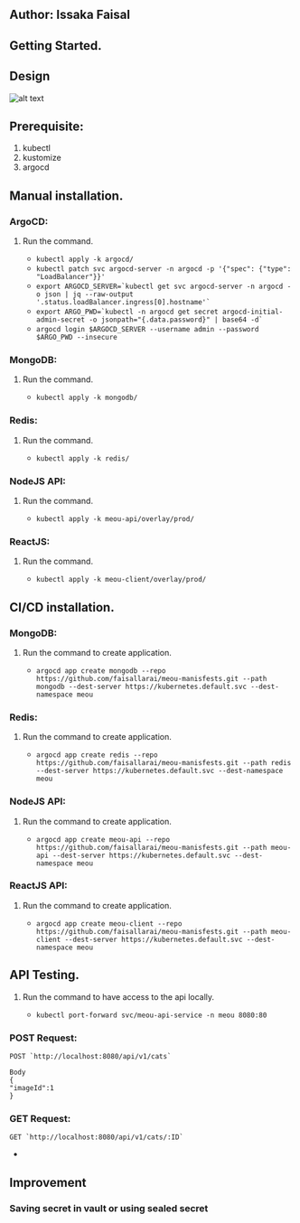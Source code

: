 ## Author: Issaka Faisal

## Getting Started.

<a name="One"></a>

## Design

![alt text](https://lucid.app/publicSegments/view/18ea80c3-8e4c-4c31-95b7-27b836c5f01c/image.png)

<a name="Two"></a>

## Prerequisite:

1. kubectl
2. kustomize
3. argocd

<a name="Three"></a>

## Manual installation.

### ArgoCD:

1. Run the command.

   - `kubectl apply -k argocd/`
   - `kubectl patch svc argocd-server -n argocd -p '{"spec": {"type": "LoadBalancer"}}'`
   - `` export ARGOCD_SERVER=`kubectl get svc argocd-server -n argocd -o json | jq --raw-output '.status.loadBalancer.ingress[0].hostname'` ``
   - `` export ARGO_PWD=`kubectl -n argocd get secret argocd-initial-admin-secret -o jsonpath="{.data.password}" | base64 -d` ``
   - `argocd login $ARGOCD_SERVER --username admin --password $ARGO_PWD --insecure`

### MongoDB:

1. Run the command.

   - `kubectl apply -k mongodb/`

### Redis:

1. Run the command.

   - `kubectl apply -k redis/`

### NodeJS API:

1. Run the command.

   - `kubectl apply -k meou-api/overlay/prod/`

### ReactJS:

1. Run the command.

   - `kubectl apply -k meou-client/overlay/prod/`

<a name="Four"></a>

## CI/CD installation.

### MongoDB:

1. Run the command to create application.

   - `argocd app create mongodb --repo https://github.com/faisallarai/meou-manisfests.git --path mongodb --dest-server https://kubernetes.default.svc --dest-namespace meou`

### Redis:

1. Run the command to create application.

   - `argocd app create redis --repo https://github.com/faisallarai/meou-manisfests.git --path redis --dest-server https://kubernetes.default.svc --dest-namespace meou`

### NodeJS API:

1. Run the command to create application.

   - `argocd app create meou-api --repo https://github.com/faisallarai/meou-manisfests.git --path meou-api --dest-server https://kubernetes.default.svc --dest-namespace meou`

### ReactJS API:

1. Run the command to create application.

   - `argocd app create meou-client --repo https://github.com/faisallarai/meou-manisfests.git --path meou-client --dest-server https://kubernetes.default.svc --dest-namespace meou`

<a name="Five"></a>

## API Testing.

1. Run the command to have access to the api locally.

   - `kubectl port-forward svc/meou-api-service -n meou 8080:80`

### POST Request:

```
POST `http://localhost:8080/api/v1/cats`

Body
{
"imageId":1
}
```

### GET Request:

```
GET `http://localhost:8080/api/v1/cats/:ID`

```

-

## Improvement

### Saving secret in vault or using sealed secret
